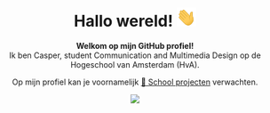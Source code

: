 <div align="center">
  <h1>Hallo wereld! <img src="./assets/hi.gif" width="35"></h1>
  <p><strong>Welkom op mijn GitHub profiel!</strong><br>
  Ik ben Casper, student Communication and Multimedia Design op de Hogeschool van Amsterdam (HvA).</p>
  <p>Op mijn profiel kan je voornamelijk <a href="https://github.com/stars/casperdennijs/lists/school-projecten">🏫 School projecten</a> verwachten.</p>
  <a href="https://www.youtube.com/watch?v=6riDJMI-Y8U"><img src="./assets/gojo dancing.gif"></a>
